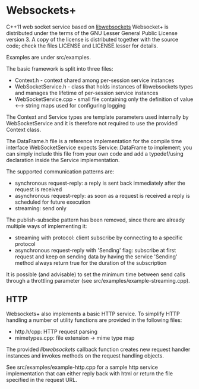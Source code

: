 Websockets+
===========

C++11 web socket service based on [libwebsockets](https://github.com/warmcat/libwebsockets) 
Websocket+ is distributed under the terms of the GNU Lesser General Public License version 3. A copy of the license is distributed together with the source code; check
the files LICENSE and LICENSE.lesser for details.

Examples are under src/examples.  

The basic framework is split into three files:

* Context.h - context shared among per-session service instances
* WebSocketService.h - class that holds instances of libwebsockets types and
  manages the lifetime of per-session service instances
* WebSocketService.cpp - small file containing only the definition of 
  value <--> string maps used for configuring logging

The Context and Service types are template parameters used internally by
WebSocketService and it is therefore not required to use the provided Context
class.

The DataFrame.h file is a reference implementation for the compile time
interface WebSocketService expects Service::DataFrame to implement; you
can simply include this file from your own code and add a typedef/using
declaration inside the Service implementation.

The supported communication patterns are:

* synchronous request-reply: a reply is sent back immediately after the request
  is received
* asynchronous request-reply: as soon as a request is received a reply is 
  scheduled for future execution
* streaming: send only    

The publish-subscibe pattern has been removed, since there are already multiple
ways of implementing it:

* streaming with protocol: client subscribe by connecting to a specific protocol
* asynchronous request-reply with 'Sending' flag: subscribe at first request
  and keep on sending data by having the service 'Sending' method always
  return true for the duration of the subscription

It is possible (and advisable) to set the minimum time between send calls
through a throttling parameter (see src/examples/example-streaming.cpp).

HTTP
----

Websockets+ also implements a basic HTTP service. To simplify HTTP handling
a number of utility functions are provided in the following files:

* http.h/cpp: HTTP request parsing
* mimetypes.cpp: file extension -> mime type map

The provided *libwebsockets* callback function creates new request handler
instances and invokes methods on the request handling objects.

See src/examples/example-http.cpp for a sample http service implementation that
can either reply back with html or return the file specified in the request URL.













